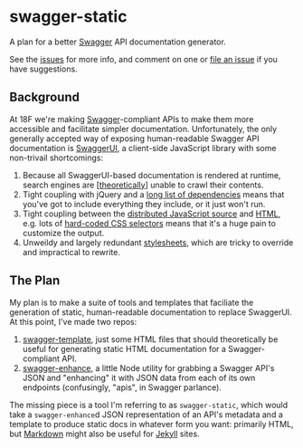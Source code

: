 # swagger-static
A plan for a better [Swagger] API documentation generator.

See the [issues] for more info, and comment on one or [file an issue] if you have suggestions.

## Background
At 18F we're making [Swagger]-compliant APIs to make them more accessible and facilitate simpler documentation. Unfortunately, the only generally accepted way of exposing human-readable Swagger API documentation is [SwaggerUI], a client-side JavaScript library with some non-trivail shortcomings:

1. Because all SwaggerUI-based documentation is rendered at runtime, search engines are [[theoretically](https://developers.google.com/webmasters/ajax-crawling/)] unable to crawl their contents.
1. Tight coupling with jQuery and a [long list of dependencies](https://github.com/swagger-api/swagger-ui/blob/master/dist/index.html#L10-L21) means that you've got to include everything they include, or it just won't run.
1. Tight coupling between the [distributed JavaScript source](https://github.com/swagger-api/swagger-ui/blob/master/dist/swagger-ui.js) and [HTML](https://github.com/swagger-api/swagger-ui/blob/master/dist/index.html), e.g. lots of [hard-coded CSS selectors](https://github.com/swagger-api/swagger-ui/blob/master/dist/swagger-ui.js#L23) means that it's a huge pain to customize the output.
1. Unweildy and largely redundant [stylesheets](https://github.com/swagger-api/swagger-ui/blob/master/dist/css/screen.css), which are tricky to override and impractical to rewrite.

## The Plan
My plan is to make a suite of tools and templates that faciliate the generation of static, human-readable documentation to replace SwaggerUI. At this point, I've made two repos:

1. [swagger-template], just some HTML files that should theoretically be useful for generating static HTML documentation for a Swagger-compliant API.
2. [swagger-enhance], a little Node utility for grabbing a Swagger API's JSON and "enhancing" it with JSON data from each of its own endpoints (confusingly, "apis", in Swagger parlance).

The missing piece is a tool I'm referring to as `swagger-static`, which would take a `swagger-enhance`d JSON representation of an API's metadata and a template to produce static docs in whatever form you want: primarily HTML, but [Markdown] might also be useful for [Jekyll] sites.

[18F]: https://18f.gsa.gov
[issues]: https://github.com/shawnbot/swagger-static/issues
[file an issue]: https://github.com/shawnbot/swagger-static/issues/new
[Swagger]: http://swagger.io
[SwaggerUI]: https://github.com/swagger-api/swagger-ui/
[swagger-enhance]: https://github.com/shawnbot/swagger-enhance
[swagger-template]: https://github.com/shawnbot/swagger-template
[Markdown]: http://daringfireball.net/projects/markdown/
[Jekyll]: http://jekyllrb.com/
[Django-style template]: https://docs.djangoproject.com/en/1.7/topics/templates/
[npm]: https://npmjs.com
